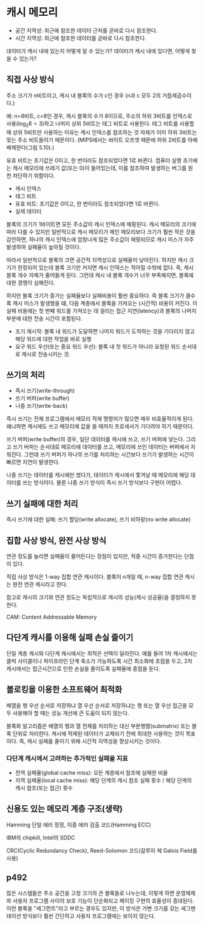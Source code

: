 #   캐시 메모리
*   공간 지역성: 최근에 참조한 데이터 근처를 곧바로 다시 참조한다.
*   시간 지역성: 최근에 참조한 데이터를 곧바로 다시 참조한다.

데이터가 캐시 내에 있는지 어떻게 알 수 있는가?
데이터가 캐시 내에 있다면, 어떻게 찾을 수 있는가?


##  직접 사상 방식
주소 크기가 n비트이고, 캐시 내 블록의 수가 c인 경우
(n과 c 모두 2의 거듭제곱수이다.)

예: n=8비트, c=8인 경우,
캐시 블록의 수가 8이므로, 주소의 하위 3비트를 인덱스로 사용($\log_2 8=3$)하고 나머지 상위 5비트는 태그 비트로 사용한다.
태그 비트를 사용할 때 상위 5비트만 사용하는 이유는 캐시 인덱스를 참조하는 것 자체가 이미 하위 3비트는 맞는 주소 비트들이기 때문이다.
(MIPS에서는 바이트 오프셋 때문에 하위 2비트를 아예 배제한다(그림 5.10).)

유효 비트는 초기값은 0이고, 한 번이라도 참조되었다면 1로 바뀐다.
컴퓨터 실행 초기에는 캐시 메모리에 쓰레기 값(또는 0)이 들어있는데, 이를 참조하여 발생하는 버그를 원천 차단하기 위함이다.

*   캐시 인덱스
*   태그 비트
*   유효 비트: 초기값은 0이고, 한 번이라도 참조되었다면 1로 바뀐다.
*   실제 데이터


블록의 크기가 1바이트면 모든 주소값이 캐시 인덱스에 매핑된다.
캐시 메모리의 크기에 따라 다를 수 있지만 일반적으로 캐시 메모리가 메인 메모리보다 크기가 훨씬 작은 것을 감안하면, 하나의 캐시 인덱스에 엄청나게 많은 주소값이 매핑되므로 캐시 미스가 자주 발생하여 실패율이 높아질 것이다.

따라서 일반적으로 블록의 크면 공간적 지역성으로 실패율이 낮아진다.
하지만 캐시 크기가 한정되어 있는데 블록 크기만 커지면 캐시 인덱스는 적어질 수밖에 없다.
즉, 캐시 블록 개수 자체가 줄어들게 된다.
그런데 캐시 내 블록 개수가 너무 부족해지면, 블록에 대한 경쟁이 심해진다.

하지만 블록 크기가 증가는 실패율보다 실패비용이 훨씬 중요하다.
즉 블록 크기가 클수록 캐시 미스가 발생했을 떄, 다음 계층에서 블록을 가져오는 (시간적) 비용이 커진다.
이 실패 비용에는 첫 번째 워드를 가져오는 데 걸리는 접근 지연(latency)과 블록의 나머지 부분에 대한 전송 시간이 포함된다.

*   조기 재시작: 블록 내 워드가 도달하면 나머지 워드가 도착하는 것을 기다리지 않고 해당 워드에 대한 작업을 바로 실행
*   요구 워드 우선(또는 중요 워드 우선): 블록 내 첫 워드가 아니라 요청된 워드 순서대로 캐시로 전송시키는 것.

##  쓰기의 처리
*   즉시 쓰기(write-through)
*   쓰기 버퍼(write buffer)
*   나중 쓰기(write-back)

즉시 쓰기는 전체 프로그램에서 메모리 적재 명령어가 많으면 매우 비효율적이게 된다.
왜냐하면 캐시에도 쓰고 메모리에 값을 쓸 때까지 프로세서가 기다려야 하기 때문이다.

쓰기 버퍼(write buffer)의 경우, 일단 데이터를 캐시에 쓰고, 쓰기 버퍼에 넣는다.
그리고 쓰기 버퍼는 순서대로 메모리애 데이터를 쓰고, 메모리에 쓰인 데이터는 버퍼에서 지워진다.
그런데 쓰기 버퍼가 하나의 쓰기를 처리하는 시간보다 쓰기가 발생하는 시간이 빠르면 지연이 발생한다.

나중 쓰기는 데이터를 캐시에만 썼다가, 데이터가 캐시에서 쫓겨날 때 메모리에 해당 데이터를 쓰는 방식이다.
물론 나중 쓰기 방식이 즉시 쓰기 방식보다 구현이 어렵다.

##  쓰기 실패에 대한 처리
즉시 쓰기에 대한 실패: 쓰기 할당(write allocate), 쓰기 비하랑(no write allocate)


##  집합 사상 방식, 완전 사상 방식
연관 정도를 늘리면 실패율이 줄어든다는 장점이 있지만, 적중 시간이 증가한다는 단점이 있다.

직접 사상 방식은 1-way 집합 연관 캐시이다.
블록이 n개일 때, n-way 집합 연관 캐시는 완전 연관 캐시라고 한다.

참고로 캐시의 크기와 연관 정도는 독립적으로 캐시의 성능(캐시 성공율)을 결정하지 못한다.

CAM: Content Addressable Memory


##  다단계 캐시를 이용해 실패 손실 줄이기

단일 계층 캐시와 다단계 캐시에서는 최적은 선택이 달라진다.
예를 들어 1차 캐시에서는 클럭 사이클이나 파이프라인 단계 축소가 가능하도록 시간 최소화에 초점을 두고, 2차 캐시에서는 접근시간으로 인한 손실을 줄이도록 실패율에 중점을 둔다.

##  블로킹을 이용한 소프트웨어 최적화
배열을 행 우선 순서로 저장하냐 열 우선 순서로 저장하냐는 행 또는 열 우선 접근을 모두 사용해야 할 때는 성능 개선에 큰 도움이 되지 않는다.

블록화 알고리즘은 배열의 행과 열 전체를 처리하는 대신 부분행렬(submatrix) 또는 블록 단위로 처리한다.
캐시에 적재된 데이터가 교체되기 전에 최대한 사용하는 것이 목표이다.
즉, 캐시 실패를 줄이기 위해 시간적 지역성을 향상시키는 것이다.


### 다단계 캐시에서 고려하는 추가적인 실패율 지표
*   전역 실패율(global cache miss): 모든 계층에서 참조에 실패한 비율
*   지역 실패율(local cache miss): 해당 단계의 캐시 참조 실패 횟수 / 해당 단계의 캐시 참조(또는 접근) 횟수

##  신용도 있는 메모리 계층 구조(생략)
Hamming 단일 에러 정정, 이중 에러 검출 코드(Hamming ECC)

IBM의 chipkill, Intel의 SDDC

CRC(Cyclic Redundancy Check), Reed-Solomon 코드(갈루아 체 Galois Field를 사용)


##  p492
많은 시스템들은 주소 공간을 고정 크기의 큰 블록들로 나누는데, 이렇게 하면 운영체제와 사용자 프로그램 사이의 보호 기능이 단순화되고 페이징 구현의 효율성이 증대된다. 이런 블록을 "세그먼트"라고 부르는 경우도 있지만, 이 방식은 가변 크기를 갖는 세그멘테이션 방식보다 훨씬 간단하고 사용자 프로그램에는 보이지 않는다.